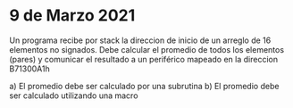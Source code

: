 # 9 de Marzo 2021

Un programa recibe por stack la direccion de inicio de un arreglo de 16 elementos no signados. 
Debe calcular el promedio de todos los elementos (pares) y comunicar el resultado a un periférico mapeado en la direccion B71300A1h

a) El promedio debe ser calculado por una subrutina 
b) El promedio debe ser calculado utilizando una macro